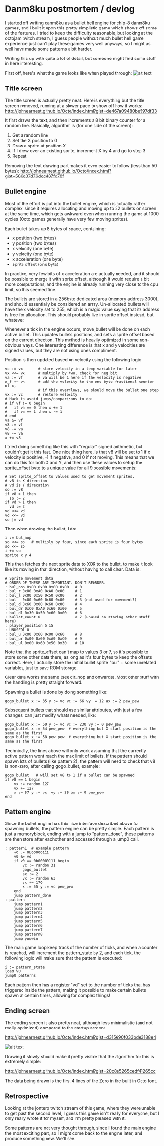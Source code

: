 Danm8ku postmortem / devlog
===========================
I started off writing danm8ku as a bullet hell engine for chip-8 danm8ku games, and i built it upon this pretty simplistic game which shows off some of the features. I tried to keep the difficulty reasonable, but looking at the octojam twitch stream, I guess people without much bullet hell game experience just can't play these games very well anyways, so I might as well have made some patterns a bit harder.

Writing this up with quite a lot of detail, but someone might find some stuff in here interesting.

First off, here's what the game looks like when played through:
![alt text](gameplay.gif "Gameplay")

Title screen
------------
The title screen is actually pretty neat. Here is everything but the title screen removed, running at a slower pace to show off how it works: http://johnearnest.github.io/Octo/index.html?gist=de467a09480be597df33

It first draws the text, and then increments a 8 bit binary counter for a random line. Basically, algorithm is (for one side of the screen):

1. Get a random line
2. Set the X position to 0
3. Draw a sprite at position X
4. If I drew over an existing sprite, increment X by 4 and go to step 3
5. Repeat

Removing the text drawing part makes it even easier to follow (less than 50 bytes): http://johnearnest.github.io/Octo/index.html?gist=586e37d76decd37fc78f

Bullet engine
-------------
Most of the effort is put into the bullet engine, which is actually rather complex, since it requires allocating and moving up to 32 bullets on screen at the same time, which gets awkward even when running the game at 1000 cycles (Octo games generally have very few moving sprites).

Each bullet takes up 8 bytes of space, containing:

- x position (two bytes)
- y position (two bytes)
- x velocity (one byte)
- y velocity (one byte)
- x acceleration (one byte)
- sprite offset (one byte)

In practice, very few bits of x acceleration are actually needed, and it should be possible to merge it with sprite offset, although it would require a bit more computations, and the engine is already running very close to the cpu limit, so this seemed fine.

The bullets are stored in a 256byte dedicated area (memory address 3000), and should essentially be considered an array. Un-allocated bullets will have the x velocity set to 255, which is a magic value saying that its address is free for allocation. This should probably live in sprite offset instead, but whatever.

Whenever a tick in the engine occurs, move_bullet will be done on each active bullet. This updates bullets positions, and sets a sprite offset based on the current direction. This method is heavily optimized in some non-obvious ways. One interesting difference is that x and y velocities are signed values, but they are not using ones compliment.

Position is then updated based on velocity using the following logic

    vc := vx       # store velocity in a temp variable for later
    vx <<= vx      # multiply by two, check for neg bit             
    va := vf       # va will be 1 here if the velocity is negative
    x_f += vx      # add the velocity to the one byte fractional counter of x,
                   # if this overflows, we should move the bullet one step
    vx := vc       # restore velocity
    # Hack to avoid jumps/comparisons to do:
    # if vf != 0 begin
    #   if va == 0 then x += 1
    #   if va == 1 then x -= 1
    # end
    va &= vf
    v8 := vf
    v8 -= va
    v8 -= va
    x += v8

I tried doing something like this with "regular" signed arithmetic, but couldn't get it this fast. One nice thing here, is that v8 will be set to 1 if x velocity is positive, -1 if negative, and 0 if not moving. This means that we can do this for both X and Y, and then use these values to setup the sprite_offset byte to a unique value for all 9 possible movements:

    # Set sprite_offset to values used to get movement sprites.
    # v8 is X direction
    # vd is Y direcation
    so := v8 
    if v8 > 1 then
      so := 2
    if vd > 1 then
      vd := 2
    vd <<= vd
    vd <<= vd
    so |= vd

Then when drawing the bullet, I do:

    i := bul_nop
    so <<= so   # multiply by four, since each sprite is four bytes
    so <<= so 
    i += so
    sprite x y 4

This then fetches the next sprite data to XOR to the bullet, to make it look like its moving in that direction, without having to call clear. Data is:

    # Sprite movement data
    # ORDER OF THESE ARE IMPORTANT. DON'T REORDER.
    : bul_nop 0x00 0x00 0x00 0x00   # 0
    : bul_r 0x00 0xA0 0xA0 0x00     # 1
    : bul_l 0x00 0x50 0x50 0x00     # 2
    : bul   0x00 0x60 0x60 0x00     # 3 (not used for movement?)
    : bul_d 0x60 0x00 0x60 0x00     # 4
    : bul_dr 0xC0 0xA0 0x60 0x00    # 5
    : bul_dl 0x30 0x50 0x60 0x00    # 6
    : bullet_count 0                # 7 (unused so storing other stuff here)
    : player_position 5 15
    : UNUSED1 0
    : bul_u 0x00 0x60 0x00 0x60     # 8
    : bul_ur 0x00 0x60 0xA0 0xC0    # 9
    : bul_ul 0x00 0x60 0x50 0x30    # 10

Note that the sprite_offset can't map to values 3 or 7, so it's possible to store some other data there, as long as it's four bytes to keep the offsets correct. Here, I actually store the initial bullet sprite "bul" + some unrelated variables, just to save ROM storage.

Clear data works the same (see clr_nop and onwards). Most other stuff with the handling is pretty straight forward.

Spawning a bullet is done by doing something like:

    gogo_bullet x := 35 y := vc vx := 66 vy := 12 ax := 2 pew_pew

Subsequent bullets that should use similar attributes, with just a few changes, can just modify whats needed, like:

    gogo_bullet x := 50 y := vc vx := 230 vy := 0 pew_pew
    gogo_bullet x := 54 pew_pew  # everything but X start position is the same as the first
    gogo_bullet x := 58 pew_pew  # everything but X start position is the same as the first

Technically, the lines above will only work assuming that the currently active pattern wont reach the max limit of bullets. If the pattern should spawn lots of bullets (like pattern 2), the pattern will need to check that v8 is non-zero, after calling gogo_bullet, example:

    gogo_bullet   # will set v8 to 1 if a bullet can be spawned
    if v8 == 1 begin
        vx := random 127
        vx += 127
        x := 57 y := vc  vy := 35 ax := 0 pew_pew
    end

Pattern engine
--------------
Since the bullet engine has this nice interface described above for spawning bullets, the pattern engine can be pretty simple. Each pattern is just a memoryblock, ending with a jump to "pattern_done", these patterns are then store after eachother and accessed through a jump0 call.

    : pattern1  # example pattern
        v0 := 0b00000111
        v0 &= vd
        if v0 == 0b00000111 begin
            vc := random 31
            gogo_bullet
            ax := 2
            vx := random 63
            vx += 170
            x := 55 y := vc pew_pew
        end
        jump pattern_done
    : pattern
        jump pattern1
        jump pattern2
        jump pattern3
        jump pattern4
        jump pattern5
        jump pattern6
        jump pattern7
        jump pattern8
        jump youwin

The main game loop keep track of the number of ticks, and when a counter is reached, will increment the pattern_state by 2, and each tick, the following logic will make sure that the pattern is executed:

    i := pattern_state
    load v0
    jump0 patterns

Each pattern then has a register "vd" set to the number of ticks that has triggered inside the pattern, making it possible to make certain bullets spawn at certain times, allowing for complex things!

Ending screen
-------------
The ending screen is also pretty neat, although less minimalistic (and not really optimized) compared to the startup screen:

http://johnearnest.github.io/Octo/index.html?gist=d315690f033bde3188e4

![alt text](end.gif "End Screen")

Drawing it slowly should make it pretty visible that the algorithm for this is extremely simple:

http://johnearnest.github.io/Octo/index.html?gist=20c8e5265cedf41265cc

The data being drawn is the first 4 lines of the Zero in the built in Octo font.

Retrospective
-------------
Looking at the jonterp twitch stream of this game, where they were unable to get past the second level, I guess this game isn't really for everyone, but I only really wrote it for myself, and I'm pretty pleased with it.

Some patterns are not very thought through, since I found the main engine the most exciting part, so I might come back to the engine later, and produce something new. We'll see.
